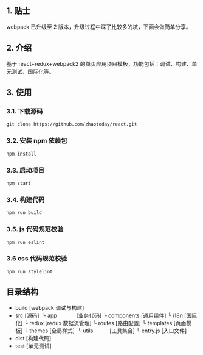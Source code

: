 ## 1. 贴士
webpack 已升级至 2 版本，升级过程中踩了比较多的坑，下面会做简单分享。

## 2. 介绍
基于 react+redux+webpack2 的单页应用项目模板，功能包括：调试、构建、单元测试、国际化等。

## 3. 使用
### 3.1. 下载源码
```
git clone https://github.com/zhaotoday/react.git
```
### 3.2. 安装 npm 依赖包
```
npm install
```
### 3.3. 启动项目
```
npm start
```
### 3.4. 构建代码
```
npm run build
```
### 3.5. js 代码规范校验
```
npm run eslint
```
### 3.6 css 代码规范校验
```
npm run stylelint
```

## 目录结构
- build             [webpack 调试与构建]
- src               [源码]
  └ app             [业务代码]
  └ components      [通用组件]
  └ i18n            [国际化]
  └ redux           [redux 数据流管理]
  └ routes          [路由配置]
  └ templates       [页面模板]
  └ themes          [全局样式]
  └ utils           [工具集合]
  └ entry.js        [入口文件]
- dist              [构建代码]
- test              [单元测试]

